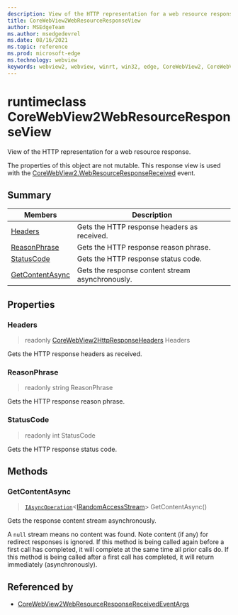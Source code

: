 ```yaml
---
description: View of the HTTP representation for a web resource response.
title: CoreWebView2WebResourceResponseView
author: MSEdgeTeam
ms.author: msedgedevrel
ms.date: 08/16/2021
ms.topic: reference
ms.prod: microsoft-edge
ms.technology: webview
keywords: webview2, webview, winrt, win32, edge, CoreWebView2, CoreWebView2Controller, browser control, edge html, CoreWebView2WebResourceResponseView
---
```


# runtimeclass CoreWebView2WebResourceResponseView



View of the HTTP representation for a web resource response.

The properties of this object are not mutable. This response view is used with the [CoreWebView2.WebResourceResponseReceived](corewebview2.md#webresourceresponsereceived) event.

## Summary

Members|Description
--|--
[Headers](#headers) | Gets the HTTP response headers as received.
[ReasonPhrase](#reasonphrase) | Gets the HTTP response reason phrase.
[StatusCode](#statuscode) | Gets the HTTP response status code.
[GetContentAsync](#getcontentasync) | Gets the response content stream asynchronously.

## Properties

### Headers

> readonly  [CoreWebView2HttpResponseHeaders](corewebview2httpresponseheaders.md) Headers

Gets the HTTP response headers as received.

### ReasonPhrase

> readonly  string ReasonPhrase

Gets the HTTP response reason phrase.

### StatusCode

> readonly  int StatusCode

Gets the HTTP response status code.



## Methods

### GetContentAsync

> [`IAsyncOperation`](/uwp/api/Windows.Foundation.IAsyncOperation-1)&lt;[IRandomAccessStream](/uwp/api/Windows.Storage.Streams.IRandomAccessStream)&gt; GetContentAsync()

Gets the response content stream asynchronously.

A `null` stream means no content was found. Note content (if any) for redirect responses is ignored.
If this method is being called again before a first call has completed, it will complete at the same time all prior calls do.
If this method is being called after a first call has completed, it will return immediately (asynchronously).






## Referenced by

- [CoreWebView2WebResourceResponseReceivedEventArgs](corewebview2webresourceresponsereceivedeventargs.md)
